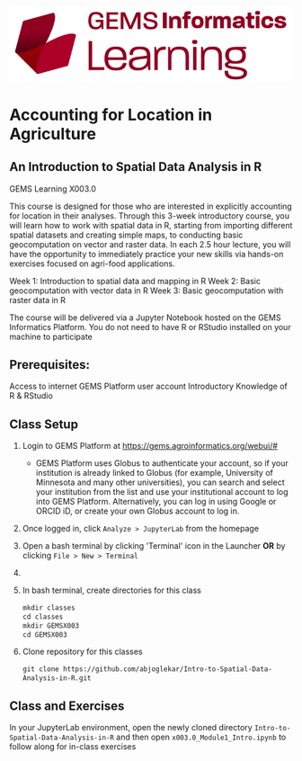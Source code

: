 <img src="images/GEMS Informatics Learning.png" width=600 alt="GEMS Learning Logo" title="GEMS Learning" />

# Accounting for Location in Agriculture
## An Introduction to Spatial Data Analysis in R
GEMS Learning X003.0

This course is designed for those who are interested in explicitly accounting for location in their analyses. Through this 3-week introductory course, you will learn how to work with spatial data in R, starting from importing different spatial datasets and creating simple maps, to conducting basic geocomputation on vector and raster data. In each 2.5 hour lecture, you will have the opportunity to immediately practice your new skills via hands-on exercises focused on agri-food applications. 

  Week 1: Introduction to spatial data and mapping in R
  Week 2: Basic geocomputation with vector data in R
  Week 3: Basic geocomputation with raster data in R 

The course will be delivered via a Jupyter Notebook hosted on the GEMS Informatics Platform. You do not need to have R or RStudio installed on your machine to participate


## Prerequisites: 
Access to internet
GEMS Platform user account
Introductory Knowledge of R & RStudio  


## Class Setup
1. Login to GEMS Platform at https://gems.agroinformatics.org/webui/#
    - GEMS Platform uses Globus to authenticate your account, so if your institution is already linked to Globus (for example, University of Minnesota and many other universities), you can search and select your institution from the list and use your institutional account to log into GEMS Platform. Alternatively, you can log in using Google or ORCID iD, or create  your own Globus account to log in.   

1. Once logged in, click `Analyze > JupyterLab` from the homepage

1. Open a bash terminal by clicking 'Terminal' icon in the Launcher **OR** by clicking `File > New > Terminal`
2. 

1. In bash terminal, create directories for this class  
    ```shell
    mkdir classes  
    cd classes  
    mkdir GEMSX003  
    cd GEMSX003
    ```  
1. Clone repository for this classes  
    ```shell
    git clone https://github.com/abjoglekar/Intro-to-Spatial-Data-Analysis-in-R.git
    ```

## Class and Exercises
In your JupyterLab environment, open the newly cloned directory `Intro-to-Spatial-Data-Analysis-in-R` and then open `x003.0_Module1_Intro.ipynb` to follow along for in-class exercises 

